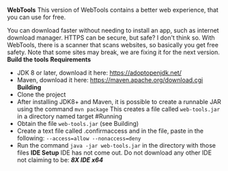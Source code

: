 **WebTools**
This version of WebTools contains a better web experience, that you can use for free.

You can download faster without needing to install an app, such as internet download manager.
HTTPS can be secure, but safe? I don't think so. With WebTools, there is a scanner that scans websites, so basically you get free safety.
Note that some sites may break, we are fixing it for the next version.
**Build the tools**
**Requirements**
* JDK 8 or later, download it here: https://adoptopenjdk.net/
* Maven, download it here: https://maven.apache.org/download.cgi
**Building**
* Clone the project
* After installing JDK8+ and Maven, it is possible to create a runnable JAR using the command `mvn package`
This creates a file called `web-tools.jar` in a directory named target
#Running
* Obtain the file `web-tools.jar` (see Building)
* Create a text file called .confirmaccess and in the file, paste in the following: `--access=allow --nonaccess=deny`
* Run the command `java -jar web-tools.jar` in the directory with those files
**IDE Setup**
IDE has not come out.
Do not download any other IDE not claiming to be: ***8X IDE x64***
